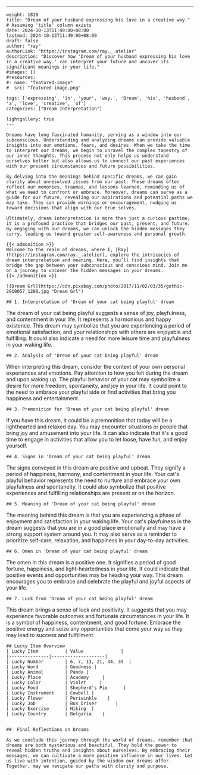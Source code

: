 ---
    weight: 1818
    title: "Dream of your husband expressing his love in a creative way."  # Assuming 'title' column exists
    date: 2024-10-13T11:49:00+08:00
    lastmod: 2024-10-13T11:49:00+08:00
    draft: false
    author: "ray"
    authorLink: "https://instagram.com/ray._.atelier"
    description: "Discover how 'Dream of your husband expressing his love in a creative way.' can interpret your future and uncover its significant meanings in your life."
    #images: []
    #resources:
    #- name: "featured-image"
    #  src: "featured-image.png"
    
    tags: ['expressing', 'in', 'your', 'way.', 'Dream', 'his', 'husband', 'a', 'love', 'creative', 'of']
    categories: ["Dream Interpretation"]
    
    lightgallery: true
    ---
    
    Dreams have long fascinated humanity, serving as a window into our subconscious. Understanding and analyzing dreams can provide valuable insights into our emotions, fears, and desires. When we take the time to interpret our dreams, we begin to unravel the complex tapestry of our inner thoughts. This process not only helps us understand ourselves better but also allows us to connect our past experiences with our present circumstances and future possibilities.
    
    By delving into the meanings behind specific dreams, we can gain clarity about unresolved issues from our past. These dreams often reflect our memories, traumas, and lessons learned, reminding us of what we need to confront or embrace. Moreover, dreams can serve as a guide for our future, revealing our aspirations and potential paths we may take. They can provide warnings or encouragement, nudging us toward decisions that align with our true selves.
    
    Ultimately, dream interpretation is more than just a curious pastime; it is a profound practice that bridges our past, present, and future. By engaging with our dreams, we can unlock the hidden messages they carry, leading us toward greater self-awareness and personal growth.
    
    {{< admonition >}}
    Welcome to the realm of dreams, where I, [Ray](https://instagram.com/ray._.atelier), explore the intricacies of dream interpretation and meaning. Here, you’ll find insights that bridge the gap between your subconscious and conscious mind. Join me on a journey to uncover the hidden messages in your dreams.
    {{< /admonition >}}
    
    ![Dream Grl](https://cdn.pixabay.com/photo/2017/11/02/03/35/gothic-2910057_1280.jpg "Dream Grl")
    
    ## 1. Interpretation of 'Dream of your cat being playful' dream
    
The dream of your cat being playful suggests a sense of joy, playfulness, and contentment in your life. It represents a harmonious and happy existence. This dream may symbolize that you are experiencing a period of emotional satisfaction, and your relationships with others are enjoyable and fulfilling. It could also indicate a need for more leisure time and playfulness in your waking life.
    
    ## 2. Analysis of 'Dream of your cat being playful' dream
    
When interpreting this dream, consider the context of your own personal experiences and emotions. Pay attention to how you felt during the dream and upon waking up. The playful behavior of your cat may symbolize a desire for more freedom, spontaneity, and joy in your life. It could point to the need to embrace your playful side or find activities that bring you happiness and entertainment.
    
    ## 3. Premonition for 'Dream of your cat being playful' dream
    
If you have this dream, it could be a premonition that today will be a lighthearted and relaxed day. You may encounter situations or people that bring joy and amusement into your life. It can also indicate that it's a good time to engage in activities that allow you to let loose, have fun, and enjoy yourself.
    
    ## 4. Signs in 'Dream of your cat being playful' dream
    
The signs conveyed in this dream are positive and upbeat. They signify a period of happiness, harmony, and contentment in your life. Your cat's playful behavior represents the need to nurture and embrace your own playfulness and spontaneity. It could also symbolize that positive experiences and fulfilling relationships are present or on the horizon.
    
    ## 5. Meaning of 'Dream of your cat being playful' dream
    
The meaning behind this dream is that you are experiencing a phase of enjoyment and satisfaction in your waking life. Your cat's playfulness in the dream suggests that you are in a good place emotionally and may have a strong support system around you. It may also serve as a reminder to prioritize self-care, relaxation, and happiness in your day-to-day activities.
    
    ## 6. Omen in 'Dream of your cat being playful' dream
    
The omen in this dream is a positive one. It signifies a period of good fortune, happiness, and light-heartedness in your life. It could indicate that positive events and opportunities may be heading your way. This dream encourages you to embrace and celebrate the playful and joyful aspects of your life.
    
    ## 7. Luck from 'Dream of your cat being playful' dream
    
This dream brings a sense of luck and positivity. It suggests that you may experience favorable outcomes and fortunate circumstances in your life. It is a symbol of happiness, contentment, and good fortune. Embrace the positive energy and seize any opportunities that come your way as they may lead to success and fulfillment.
    
    ## Lucky Item Overview
    | Lucky Item          | Value              |
    |---------------|--------------------|
    | Lucky Number        | 6, 7, 13, 21, 34, 39  |
    | Lucky Word          | Goodness |
    | Lucky Animal        | Panda |
    | Lucky Place         | Academy     |
    | Lucky Color         | Violet     |
    | Lucky Food          | Shepherd's Pie      |
    | Lucky Instrument    | Cowbell |
    | Lucky Flower        | Periwinkle    |
    | Lucky Job           | Bus Driver       |
    | Lucky Exercise      | Hiking  |
    | Lucky Country       | Bulgaria    |
    
    
    ##  Final Reflections on Dreams
    
    As we conclude this journey through the world of dreams, remember that dreams are both mysterious and beautiful. They hold the power to reveal hidden truths and insights about ourselves. By embracing their messages, we can cultivate a more positive influence in our lives. Let us live with intention, guided by the wisdom our dreams offer. Together, may we navigate our paths with clarity and purpose.
    